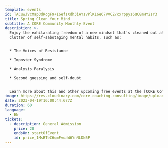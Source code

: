 ```yaml
---
template: events
id: TACuwJVcMap3dRcgF9+I6efsXdh3iAYsvPlK16e67VVCZ/cxrppyz6QC8mHY2sY3
title: Spring Clean Your Mind
subtitle: A CORE Community Monthly Event
description: >-
  E﻿njoy the exhilarating freedom of a new mindset that's cleaned out all the
  clutter of self-sabotaging mental habits, such as: 


  * The Voices of Resistance

  * I﻿mposter Syndrome

  * A﻿nalysis Paralysis

  * S﻿econd guessing and self-doubt


  L﻿earn more about this and other upcoming free events at the [CORE Community event page](core-learning-services.org/community).
image: https://res.cloudinary.com/core-coaching-consulting/image/upload/v1668858959/CORE_Community_Logo_V1_g766j3.png
date: 2023-04-19T16:00:44.677Z
duration: 60
language:
  - EN
tickets:
  - description: General Admission
    price: 20
    endsOn: startOfEvent
    id: price_1MsBTeC6qmFvoaW6YnNLDN5P
---
```

